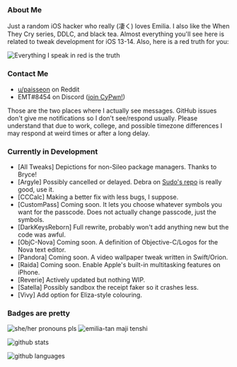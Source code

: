 ### About Me
Just a random iOS hacker who really (凄く) loves Emilia. I also like the When They Cry series, DDLC, and black tea. Almost everything you'll see here is related to tweak development for iOS 13-14. Also, here is a red truth for you:

![Everything I speak in red is the truth](https://lingtalfi.com/services/pngtext?color=cc0000&size=12&text=All%20my%20tweaks%20will%20have%20many%20bugs,%20with%20certainty.)

### Contact Me
- [u/paisseon](https://reddit.com/u/paisseon) on Reddit
- EMT#8454 on Discord ([join CyPwn!](https://discord.gg/cZ2gBRZvwW))

Those are the two places where I actually see messages. GitHub issues don't give me notifications so I don't see/respond usually. Please understand that due to work, college, and possible timezone differences I may respond at weird times or after a long delay.

### Currently in Development
- \[All Tweaks] Depictions for non-Sileo package managers. Thanks to Bryce!
- \[Argyle] Possibly cancelled or delayed. Debra on [Sudo's repo](https://sudocat-dev.github.io/repo) is really good, use it.
- \[CCCalc] Making a better fix with less bugs, I suppose.
- \[CustomPass] Coming soon. It lets you choose whatever symbols you want for the passcode. Does not actually change passcode, just the symbols.
- \[DarkKeysReborn] Full rewrite, probably won't add anything new but the code was awful.
- \[ObjC-Nova] Coming soon. A definition of Objective-C/Logos for the Nova text editor.
- \[Pandora] Coming soon. A video wallpaper tweak written in Swift/Orion.
- \[Raida] Coming soon. Enable Apple's built-in multitasking features on iPhone.
- \[Reverie] Actively updated but nothing WIP.
- \[Satella] Possibly sandbox the receipt faker so it crashes less.
- \[Vivy] Add option for Eliza-style colouring.

### Badges are pretty
![she/her pronouns pls](https://img.shields.io/badge/pronouns-she%2Fher-e91f63)
![emilia-tan maji tenshi](https://img.shields.io/badge/waifu-emilia-%234a00cc)

![github stats](https://github-readme-stats.vercel.app/api?username=paisseon&show_icons=true&count_private=true&theme=dark&hide_title=true)

![github languages](https://github-readme-stats.vercel.app/api/top-langs/?username=paisseon&theme=dark&layout=compact&hide_title=true)
